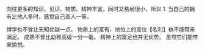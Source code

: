 向往更多的知识、见识、物质、精神丰富，同时又格局很小，所以
	1. 当自己的拥有比他人多时，感觉自己高人一等。

博学也不曾比无知优越一点。
物质上的富有、地位上的高位【名利】也不能带来满足。
成熟不曾比幼稚高级一分一毫。
精神上的富足也并无优势。
虽然它们能带来愉悦。